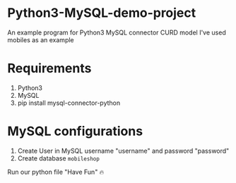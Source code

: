 # Python3-MySQL-demo-project
An example program for Python3 MySQL connector CURD model
I've used mobiles as an example

# Requirements
1. Python3
2. MySQL
3. pip install mysql-connector-python

# MySQL configurations
1. Create User in MySQL username "username" and password "password"
2. Create database `mobileshop`

Run our python file
"Have Fun" 
🔥
